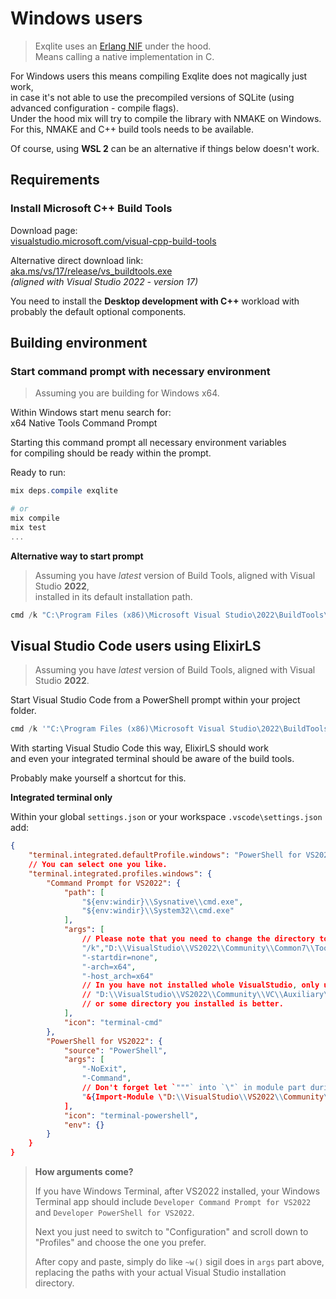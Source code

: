 # Windows users

> Exqlite uses an [Erlang NIF](https://erlang.org/doc/tutorial/nif.html) under the hood.  
> Means calling a native implementation in C.

For Windows users this means compiling Exqlite does not magically just work,  
in case it's not able to use the precompiled versions of SQLite (using advanced configuration - compile flags).  
Under the hood mix will try to compile the library with NMAKE on Windows.  
For this, NMAKE and C++ build tools needs to be available.

Of course, using **WSL 2** can be an alternative if things below doesn't work.

## Requirements

### Install Microsoft C++ Build Tools

Download page:  
[visualstudio.microsoft.com/visual-cpp-build-tools](https://visualstudio.microsoft.com/visual-cpp-build-tools/)

Alternative direct download link:  
[aka.ms/vs/17/release/vs_buildtools.exe](https://aka.ms/vs/17/release/vs_buildtools.exe)  
_(aligned with Visual Studio 2022 - version 17)_

You need to install the **Desktop development with C++** workload with probably the default optional components.

## Building environment

### Start command prompt with necessary environment

> Assuming you are building for Windows x64.

Within Windows start menu search for:  
x64 Native Tools Command Prompt

Starting this command prompt all necessary environment variables  
for compiling should be ready within the prompt.

Ready to run:
```powershell
mix deps.compile exqlite

# or
mix compile
mix test
...
```

**Alternative way to start prompt**

> Assuming you have _latest_ version of Build Tools, aligned with Visual Studio **2022**,  
installed in its default installation path.

```powershell
cmd /k "C:\Program Files (x86)\Microsoft Visual Studio\2022\BuildTools\VC\Auxiliary\Build\vcvars64.bat"
```

## Visual Studio Code users using ElixirLS

> Assuming you have _latest_ version of Build Tools, aligned with Visual Studio **2022**.

Start Visual Studio Code from a PowerShell prompt within your project folder.

```powershell
cmd /k '"C:\Program Files (x86)\Microsoft Visual Studio\2022\BuildTools\VC\Auxiliary\Build\vcvars64.bat" && code .'
```

With starting Visual Studio Code this way, ElixirLS should work  
and even your integrated terminal should be aware of the build tools.

Probably make yourself a shortcut for this.

**Integrated terminal only**

Within your global `settings.json` or your workspace `.vscode\settings.json` add:

```json
{
    "terminal.integrated.defaultProfile.windows": "PowerShell for VS2022",
    // You can select one you like.
    "terminal.integrated.profiles.windows": {
        "Command Prompt for VS2022": {
            "path": [
                "${env:windir}\\Sysnative\\cmd.exe",
                "${env:windir}\\System32\\cmd.exe"
            ],
            "args": [
                // Please note that you need to change the directory to YOURS and translate the backslashes(`\` => `\\`).
                "/k","D:\\VisualStudio\\VS2022\\Community\\Common7\\Tools\\VsDevCmd.bat",
                "-startdir=none",
                "-arch=x64",
                "-host_arch=x64"
                // In you have not installed whole VisualStudio, only use
                // "D:\\VisualStudio\\VS2022\\Community\\VC\\Auxiliary\\Build\\vcvars64.bat"
                // or some directory you installed is better.
            ],
            "icon": "terminal-cmd"
        },
        "PowerShell for VS2022": {
            "source": "PowerShell",
            "args": [
                "-NoExit",
                "-Command",
                // Don't forget let `"""` into `\"` in module part during copy.
                "&{Import-Module \"D:\\VisualStudio\\VS2022\\Community\\Common7\\Tools\\Microsoft.VisualStudio.DevShell.dll\"; Enter-VsDevShell e182031c -SkipAutomaticLocation -DevCmdArguments \"-arch=x64 -host_arch=x64\"}"
            ],
            "icon": "terminal-powershell",
            "env": {}
        }
    }
}
```

> **How arguments come?**
>
> If you have Windows Terminal, after VS2022 installed, your Windows Terminal app should include `Developer Command Prompt for VS2022` and `Developer PowerShell for VS2022`.
>
> Next you just need to switch to "Configuration" and scroll down to "Profiles" and choose the one you prefer.
>
> After copy and paste, simply do like `~w()` sigil does in `args` part above, replacing the paths with your actual Visual Studio installation directory.
